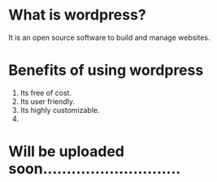 # What is wordpress?

It is an open source software to build and manage websites.

# Benefits of using wordpress
1. Its free of cost.
2. Its user friendly.
3. Its highly customizable.
4. 
# Will be uploaded soon.............................
